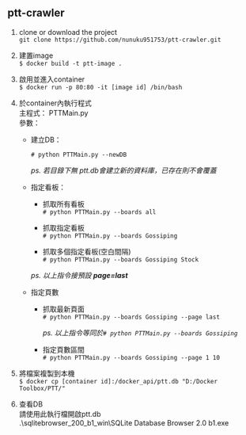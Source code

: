 ## ptt-crawler

1. clone or download the project  
`git clone https://github.com/nunuku951753/ptt-crawler.git `

2. 建置image  
`$ docker build -t ptt-image . ` 

3. 啟用並進入container  
`$ docker run -p 80:80 -it [image id] /bin/bash `

4. 於container內執行程式  
主程式： PTTMain.py  
參數：  
    * 建立DB：  
      
       `# python PTTMain.py --newDB `  
         
       _ps. 若目錄下無 ptt.db會建立新的資料庫，已存在則不會覆蓋_  
    * 指定看板：  
      
        * 抓取所有看板  
        `# python PTTMain.py --boards all `  
          
        * 抓取指定看板  
        `# python PTTMain.py --boards Gossiping `  
          
        * 抓取多個指定看板(空白間隔)  
        `# python PTTMain.py --boards Gossiping Stock `  
          
        _ps. 以上指令接預設 **page=last**_  
    * 指定頁數  
      
        * 抓取最新頁面  
        `# python PTTMain.py --boards Gossiping --page last `  
          
          _ps. 以上指令等同於`# python PTTMain.py --boards Gossiping `_
        
        * 指定頁數區間  
        `# python PTTMain.py --boards Gossiping --page 1 10 `  
          
5. 將檔案複製到本機          
  `$ docker cp [container id]:/docker_api/ptt.db "D:/Docker Toolbox/PTT/" `  
  
6. 查看DB  
請使用此執行檔開啟ptt.db  
.\sqlitebrowser_200_b1_win\SQLite Database Browser 2.0 b1.exe
